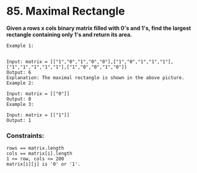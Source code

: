 # 85. Maximal Rectangle

**Given a rows x cols binary matrix filled with 0's and 1's, find the largest rectangle containing only 1's and return its area.**

```
Example 1:


Input: matrix = [["1","0","1","0","0"],["1","0","1","1","1"],["1","1","1","1","1"],["1","0","0","1","0"]]
Output: 6
Explanation: The maximal rectangle is shown in the above picture.
Example 2:

Input: matrix = [["0"]]
Output: 0
Example 3:

Input: matrix = [["1"]]
Output: 1
```


### Constraints:
```
rows == matrix.length
cols == matrix[i].length
1 <= row, cols <= 200
matrix[i][j] is '0' or '1'.
```
